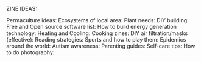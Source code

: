 ZINE IDEAS:

Permaculture ideas:
Ecosystems of local area: 
Plant needs:
DIY building:
Free and Open source software list:
How to build energy generation technology:
Heating and Cooling:
Cooking zines:
DIY air filtration/masks (effective):
Reading strategies:
Sports and how to play them: 
Epidemics around the world:
Autism awareness:
Parenting guides:
Self-care tips:
How to do photography:

